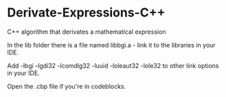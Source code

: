# Derivate-Expressions-C++
C++ algorithm that derivates a mathematical expression

In  the lib folder there is a file named libbgi.a - link it to the libraries in your IDE.

Add -lbgi -lgdi32 -lcomdlg32 -luuid -loleaut32 -lole32 to other link options in your IDE.

Open the .cbp file if you're in codeblocks.
